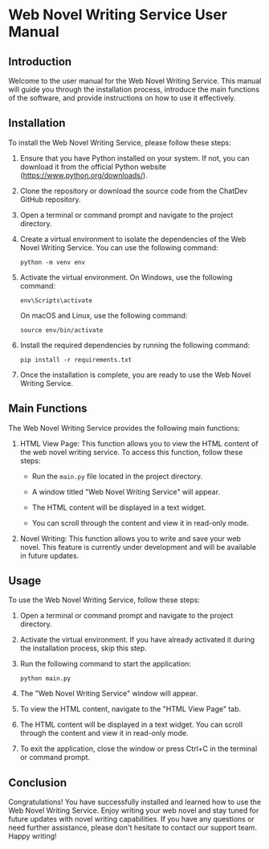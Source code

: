 # Web Novel Writing Service User Manual

## Introduction

Welcome to the user manual for the Web Novel Writing Service. This manual will guide you through the installation process, introduce the main functions of the software, and provide instructions on how to use it effectively.

## Installation

To install the Web Novel Writing Service, please follow these steps:

1. Ensure that you have Python installed on your system. If not, you can download it from the official Python website (https://www.python.org/downloads/).

2. Clone the repository or download the source code from the ChatDev GitHub repository.

3. Open a terminal or command prompt and navigate to the project directory.

4. Create a virtual environment to isolate the dependencies of the Web Novel Writing Service. You can use the following command:

   ```
   python -m venv env
   ```

5. Activate the virtual environment. On Windows, use the following command:

   ```
   env\Scripts\activate
   ```

   On macOS and Linux, use the following command:

   ```
   source env/bin/activate
   ```

6. Install the required dependencies by running the following command:

   ```
   pip install -r requirements.txt
   ```

7. Once the installation is complete, you are ready to use the Web Novel Writing Service.

## Main Functions

The Web Novel Writing Service provides the following main functions:

1. HTML View Page: This function allows you to view the HTML content of the web novel writing service. To access this function, follow these steps:

   - Run the `main.py` file located in the project directory.

   - A window titled "Web Novel Writing Service" will appear.

   - The HTML content will be displayed in a text widget.

   - You can scroll through the content and view it in read-only mode.

2. Novel Writing: This function allows you to write and save your web novel. This feature is currently under development and will be available in future updates.

## Usage

To use the Web Novel Writing Service, follow these steps:

1. Open a terminal or command prompt and navigate to the project directory.

2. Activate the virtual environment. If you have already activated it during the installation process, skip this step.

3. Run the following command to start the application:

   ```
   python main.py
   ```

4. The "Web Novel Writing Service" window will appear.

5. To view the HTML content, navigate to the "HTML View Page" tab.

6. The HTML content will be displayed in a text widget. You can scroll through the content and view it in read-only mode.

7. To exit the application, close the window or press Ctrl+C in the terminal or command prompt.

## Conclusion

Congratulations! You have successfully installed and learned how to use the Web Novel Writing Service. Enjoy writing your web novel and stay tuned for future updates with novel writing capabilities. If you have any questions or need further assistance, please don't hesitate to contact our support team. Happy writing!